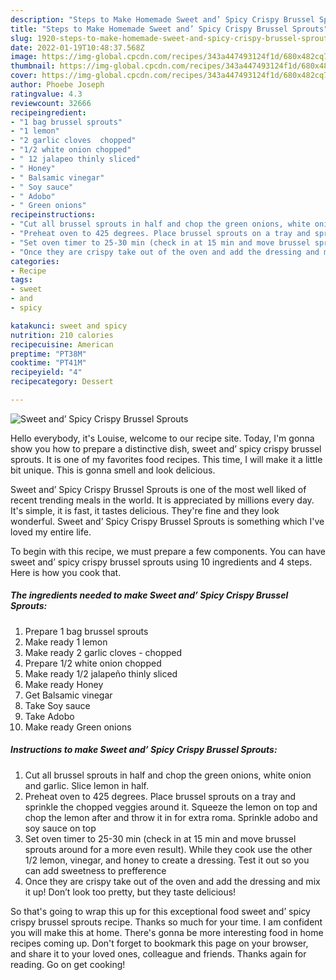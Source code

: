 ```yaml
---
description: "Steps to Make Homemade Sweet and’ Spicy Crispy Brussel Sprouts"
title: "Steps to Make Homemade Sweet and’ Spicy Crispy Brussel Sprouts"
slug: 1920-steps-to-make-homemade-sweet-and-spicy-crispy-brussel-sprouts
date: 2022-01-19T10:48:37.568Z
image: https://img-global.cpcdn.com/recipes/343a447493124f1d/680x482cq70/sweet-and-spicy-crispy-brussel-sprouts-recipe-main-photo.jpg
thumbnail: https://img-global.cpcdn.com/recipes/343a447493124f1d/680x482cq70/sweet-and-spicy-crispy-brussel-sprouts-recipe-main-photo.jpg
cover: https://img-global.cpcdn.com/recipes/343a447493124f1d/680x482cq70/sweet-and-spicy-crispy-brussel-sprouts-recipe-main-photo.jpg
author: Phoebe Joseph
ratingvalue: 4.3
reviewcount: 32666
recipeingredient:
- "1 bag brussel sprouts"
- "1 lemon"
- "2 garlic cloves  chopped"
- "1/2 white onion chopped"
- " 12 jalapeo thinly sliced"
- " Honey"
- " Balsamic vinegar"
- " Soy sauce"
- " Adobo"
- " Green onions"
recipeinstructions:
- "Cut all brussel sprouts in half and chop the green onions, white onion and garlic. Slice lemon in half."
- "Preheat oven to 425 degrees. Place brussel sprouts on a tray and sprinkle the chopped veggies around it. Squeeze the lemon on top and chop the lemon after and throw it in for extra roma. Sprinkle adobo and soy sauce on top"
- "Set oven timer to 25-30 min (check in at 15 min and move brussel sprouts around for a more even result). While they cook use the other 1/2 lemon, vinegar, and honey to create a dressing. Test it out so you can add sweetness to prefference"
- "Once they are crispy take out of the oven and add the dressing and mix it up! Don’t look too pretty, but they taste delicious!"
categories:
- Recipe
tags:
- sweet
- and
- spicy

katakunci: sweet and spicy 
nutrition: 210 calories
recipecuisine: American
preptime: "PT38M"
cooktime: "PT41M"
recipeyield: "4"
recipecategory: Dessert

---
```



![Sweet and’ Spicy Crispy Brussel Sprouts](https://img-global.cpcdn.com/recipes/343a447493124f1d/680x482cq70/sweet-and-spicy-crispy-brussel-sprouts-recipe-main-photo.jpg)

Hello everybody, it's Louise, welcome to our recipe site. Today, I'm gonna show you how to prepare a distinctive dish, sweet and’ spicy crispy brussel sprouts. It is one of my favorites food recipes. This time, I will make it a little bit unique. This is gonna smell and look delicious.

Sweet and’ Spicy Crispy Brussel Sprouts is one of the most well liked of recent trending meals in the world. It is appreciated by millions every day. It's simple, it is fast, it tastes delicious. They're fine and they look wonderful. Sweet and’ Spicy Crispy Brussel Sprouts is something which I've loved my entire life.




To begin with this recipe, we must prepare a few components. You can have sweet and’ spicy crispy brussel sprouts using 10 ingredients and 4 steps. Here is how you cook that.

<!--inarticleads1-->

##### The ingredients needed to make Sweet and’ Spicy Crispy Brussel Sprouts:

1. Prepare 1 bag brussel sprouts
1. Make ready 1 lemon
1. Make ready 2 garlic cloves - chopped
1. Prepare 1/2 white onion chopped
1. Make ready  1/2 jalapeño thinly sliced
1. Make ready  Honey
1. Get  Balsamic vinegar
1. Take  Soy sauce
1. Take  Adobo
1. Make ready  Green onions




<!--inarticleads2-->

##### Instructions to make Sweet and’ Spicy Crispy Brussel Sprouts:

1. Cut all brussel sprouts in half and chop the green onions, white onion and garlic. Slice lemon in half.
1. Preheat oven to 425 degrees. Place brussel sprouts on a tray and sprinkle the chopped veggies around it. Squeeze the lemon on top and chop the lemon after and throw it in for extra roma. Sprinkle adobo and soy sauce on top
1. Set oven timer to 25-30 min (check in at 15 min and move brussel sprouts around for a more even result). While they cook use the other 1/2 lemon, vinegar, and honey to create a dressing. Test it out so you can add sweetness to prefference
1. Once they are crispy take out of the oven and add the dressing and mix it up! Don’t look too pretty, but they taste delicious!




So that's going to wrap this up for this exceptional food sweet and’ spicy crispy brussel sprouts recipe. Thanks so much for your time. I am confident you will make this at home. There's gonna be more interesting food in home recipes coming up. Don't forget to bookmark this page on your browser, and share it to your loved ones, colleague and friends. Thanks again for reading. Go on get cooking!
